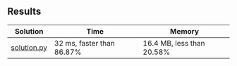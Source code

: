 ## Results
Solution | Time | Memory
---------|------|-------
[solution.py](solution.py) | 32 ms, faster than 86.87% | 16.4 MB, less than 20.58%
